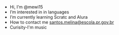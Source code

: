 - Hi, I’m @mewi15 
- I’m interested in in languages
- I’m currently learning Scratc and Alura
- How to contact me santos.melina@escola.pr.gov.br
- Curisity-I'm music

